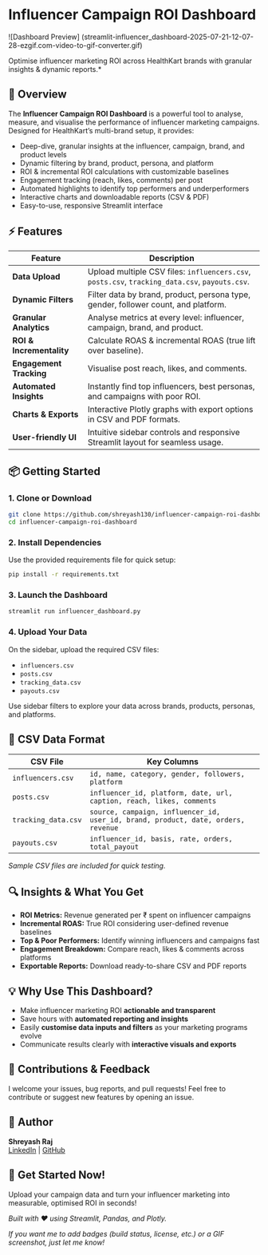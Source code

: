 
# Influencer Campaign ROI Dashboard

![Dashboard Preview] (streamlit-influencer_dashboard-2025-07-21-12-07-28-ezgif.com-video-to-gif-converter.gif)

Optimise influencer marketing ROI across HealthKart brands with granular insights & dynamic reports.*

## 🚀 Overview

The **Influencer Campaign ROI Dashboard** is a powerful tool to analyse, measure, and visualise the performance of influencer marketing campaigns. Designed for HealthKart’s multi-brand setup, it provides:

- Deep-dive, granular insights at the influencer, campaign, brand, and product levels  
- Dynamic filtering by brand, product, persona, and platform  
- ROI & incremental ROI calculations with customizable baselines  
- Engagement tracking (reach, likes, comments) per post  
- Automated highlights to identify top performers and underperformers  
- Interactive charts and downloadable reports (CSV & PDF)  
- Easy-to-use, responsive Streamlit interface

## ⚡ Features

| Feature                 | Description                                                                                     |
|-------------------------|-------------------------------------------------------------------------------------------------|
| **Data Upload**         | Upload multiple CSV files: `influencers.csv`, `posts.csv`, `tracking_data.csv`, `payouts.csv`.  |
| **Dynamic Filters**     | Filter data by brand, product, persona type, gender, follower count, and platform.               |
| **Granular Analytics**  | Analyse metrics at every level: influencer, campaign, brand, and product.                        |
| **ROI & Incrementality**| Calculate ROAS & incremental ROAS (true lift over baseline).                                   |
| **Engagement Tracking** | Visualise post reach, likes, and comments.                                                     |
| **Automated Insights**  | Instantly find top influencers, best personas, and campaigns with poor ROI.                     |
| **Charts & Exports**    | Interactive Plotly graphs with export options in CSV and PDF formats.                           |
| **User-friendly UI**    | Intuitive sidebar controls and responsive Streamlit layout for seamless usage.                 |

## 📦 Getting Started

### 1. Clone or Download  
```bash
git clone https://github.com/shreyash130/influencer-campaign-roi-dashboard.git
cd influencer-campaign-roi-dashboard
```

### 2. Install Dependencies  
Use the provided requirements file for quick setup:
```bash
pip install -r requirements.txt
```

### 3. Launch the Dashboard  
```bash
streamlit run influencer_dashboard.py
```

### 4. Upload Your Data  
On the sidebar, upload the required CSV files:  
- `influencers.csv`  
- `posts.csv`  
- `tracking_data.csv`  
- `payouts.csv`

Use sidebar filters to explore your data across brands, products, personas, and platforms.

## 📂 CSV Data Format

| CSV File          | Key Columns                                                                                     |
|-------------------|-------------------------------------------------------------------------------------------------|
| `influencers.csv` | `id, name, category, gender, followers, platform`                                               |
| `posts.csv`       | `influencer_id, platform, date, url, caption, reach, likes, comments`                            |
| `tracking_data.csv` | `source, campaign, influencer_id, user_id, brand, product, date, orders, revenue`               |
| `payouts.csv`     | `influencer_id, basis, rate, orders, total_payout`                                              |

*Sample CSV files are included for quick testing.*

## 🔍 Insights & What You Get

- **ROI Metrics:** Revenue generated per ₹ spent on influencer campaigns  
- **Incremental ROAS:** True ROI considering user-defined revenue baselines  
- **Top & Poor Performers:** Identify winning influencers and campaigns fast  
- **Engagement Breakdown:** Compare reach, likes & comments across platforms  
- **Exportable Reports:** Download ready-to-share CSV and PDF reports  

## 💡 Why Use This Dashboard?

- Make influencer marketing ROI **actionable and transparent**  
- Save hours with **automated reporting and insights**  
- Easily **customise data inputs and filters** as your marketing programs evolve  
- Communicate results clearly with **interactive visuals and exports**

## 🙌 Contributions & Feedback

I welcome your issues, bug reports, and pull requests! Feel free to contribute or suggest new features by opening an issue.

## 👤 Author

**Shreyash Raj**  
[LinkedIn](https://www.linkedin.com/in/shreyashraj130596) | [GitHub](https://github.com/shreyash130)

## 🚀 Get Started Now!

Upload your campaign data and turn your influencer marketing into measurable, optimised ROI in seconds!

*Built with ❤️ using Streamlit, Pandas, and Plotly.*

*If you want me to add badges (build status, license, etc.) or a GIF screenshot, just let me know!*

